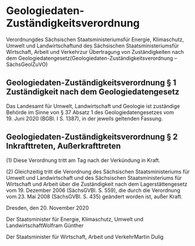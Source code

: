 # Geologiedaten-Zuständigkeitsverordnung

Verordnungdes Sächsischen Staatsministeriumsfür Energie, Klimaschutz, Umwelt und Landwirtschaftund des Sächsischen Staatsministeriumsfür Wirtschaft, Arbeit und Verkehrzur Übertragung von Zuständigkeiten nach dem Geologiedatengesetz(Geologiedaten-Zuständigkeitsverordnung – SächsGeolZuVO)

## Geologiedaten-Zuständigkeitsverordnung § 1 Zuständigkeit nach dem Geologiedatengesetz

Das Landesamt für Umwelt, Landwirtschaft und Geologie ist zuständige Behörde im Sinne von § 37 Absatz 1 des Geologiedatengesetzes vom 19. Juni 2020 (BGBl. I S. 1387), in der jeweils geltenden Fassung.


## Geologiedaten-Zuständigkeitsverordnung § 2 Inkrafttreten, Außerkrafttreten

(1) Diese Verordnung tritt am Tag nach der Verkündung in Kraft.

(2) Gleichzeitig tritt die Verordnung des Sächsischen Staatsministeriums für Umwelt und Landwirtschaft und des Sächsischen Staatsministeriums für Wirtschaft und Arbeit über die Zuständigkeit nach dem Lagerstättengesetz vom 19. Dezember 2006 (SächsGVBl. S. 559), die durch die Verordnung vom 23. Mai 2008 (SächsGVBl. S. 435) geändert worden ist, außer Kraft.

Dresden, den 20. November 2020

Der Staatsminister für Energie, Klimaschutz, Umwelt und LandwirtschaftWolfram Günther

Der Staatsminister für Wirtschaft, Arbeit und VerkehrMartin Dulig

